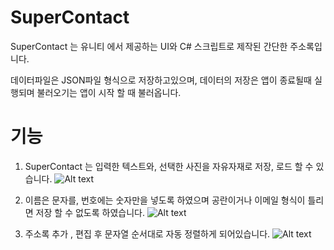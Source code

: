 # SuperContact  

SuperContact 는 유니티 에서 제공하는 UI와 C# 스크립트로 제작된 간단한 주소록입니다.

데이터파일은 JSON파일 형식으로 저장하고있으며, 데이터의 저장은 앱이 종료될때 실행되며 불러오기는 앱이 시작 할 때 불러옵니다. 

# 기능
1. SuperContact 는 입력한 텍스트와, 선택한 사진을 자유자재로 저장, 로드 할 수 있습니다. 
![Alt text](./Photos/AC_[20191114-102320].gif)

2. 이름은 문자를, 번호에는 숫자만을 넣도록 하였으며 공란이거나 이메일 형식이 틀리면 저장 할 수 없도록 하였습니다.
![Alt text](./Photos/AC_[20191114-102121].gif)

3. 주소록 추가 , 편집 후 문자열 순서대로 자동 정렬하게 되어있습니다.
![Alt text](./Photos/AC_[20191114-102121].gif)
